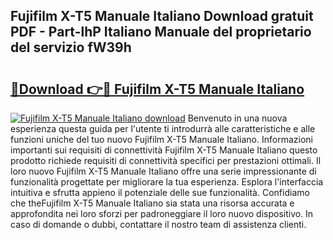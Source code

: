 ## Fujifilm X-T5 Manuale Italiano Download gratuit PDF - Part-lhP Italiano Manuale del proprietario del servizio fW39h

# <h2><a href="http://dfafl5.blite.top/?on=Fujifilm+X-T5+Manuale+Italiano">🔗Download 👉🔴 Fujifilm X-T5 Manuale Italiano</a></h2>

[![Fujifilm X-T5 Manuale Italiano download](https://i.imgur.com/lujVjoI.png)](http://dfafl5.blite.top/?on=Fujifilm+X-T5+Manuale+Italiano)
Benvenuto in una nuova esperienza questa guida per l'utente ti introdurrà alle caratteristiche e alle funzioni uniche del tuo nuovo Fujifilm X-T5 Manuale Italiano. Informazioni importanti sui requisiti di connettività Fujifilm X-T5 Manuale Italiano questo prodotto richiede requisiti di connettività specifici per prestazioni ottimali. Il loro nuovo Fujifilm X-T5 Manuale Italiano offre una serie impressionante di funzionalità progettate per migliorare la tua esperienza. Esplora l'interfaccia intuitiva e sfrutta appieno il potenziale delle sue funzionalità. Confidiamo che theFujifilm X-T5 Manuale Italiano sia stata una risorsa accurata e approfondita nei loro sforzi per padroneggiare il loro nuovo dispositivo. In caso di domande o dubbi, contattare il nostro team di assistenza clienti.
